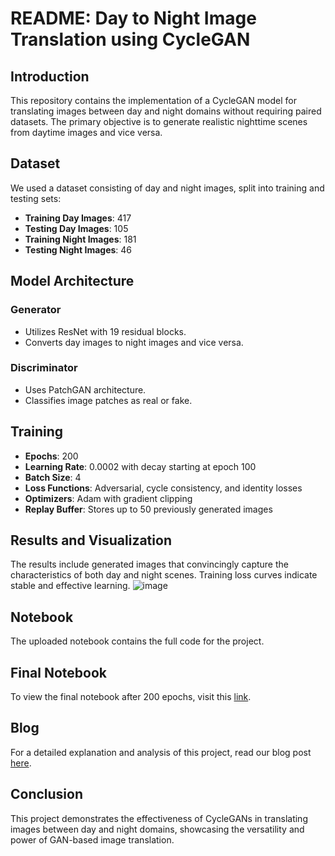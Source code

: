 # README: Day to Night Image Translation using CycleGAN

## Introduction

This repository contains the implementation of a CycleGAN model for translating images between day and night domains without requiring paired datasets. The primary objective is to generate realistic nighttime scenes from daytime images and vice versa.

## Dataset

We used a dataset consisting of day and night images, split into training and testing sets:

- **Training Day Images**: 417
- **Testing Day Images**: 105
- **Training Night Images**: 181
- **Testing Night Images**: 46

## Model Architecture

### Generator

- Utilizes ResNet with 19 residual blocks.
- Converts day images to night images and vice versa.

### Discriminator

- Uses PatchGAN architecture.
- Classifies image patches as real or fake.

## Training

- **Epochs**: 200
- **Learning Rate**: 0.0002 with decay starting at epoch 100
- **Batch Size**: 4
- **Loss Functions**: Adversarial, cycle consistency, and identity losses
- **Optimizers**: Adam with gradient clipping
- **Replay Buffer**: Stores up to 50 previously generated images

## Results and Visualization

The results include generated images that convincingly capture the characteristics of both day and night scenes. Training loss curves indicate stable and effective learning.
![image](https://github.com/bahetiaditi/cyclegan/assets/73452048/39e50159-3867-40d2-ae31-2047ae256053)


## Notebook

The uploaded notebook contains the full code for the project.

## Final Notebook

To view the final notebook after 200 epochs, visit this [link](https://www.kaggle.com/aditibaheti/cyclegan-daynight).

## Blog

For a detailed explanation and analysis of this project, read our blog post [here](https://dev.to/aditi_baheti_f4a40487a091/from-day-to-night-building-a-cyclegan-for-image-translation-3pjd).

## Conclusion

This project demonstrates the effectiveness of CycleGANs in translating images between day and night domains, showcasing the versatility and power of GAN-based image translation.
